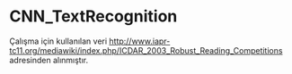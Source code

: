 # CNN_TextRecognition
Çalışma için kullanılan veri http://www.iapr-tc11.org/mediawiki/index.php/ICDAR_2003_Robust_Reading_Competitions adresinden alınmıştır.
